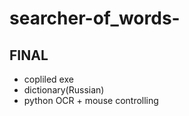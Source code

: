 # searcher-of_words-

## FINAL
- copliled exe
- dictionary(Russian)
- python OCR + mouse controlling
